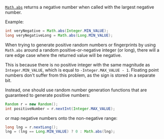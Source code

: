 [`Math.abs`](https://docs.oracle.com/javase/8/docs/api/java/lang/Math.html#abs-long-)
returns a negative number when called with the largest negative number.

Example:

```java
int veryNegative = Math.abs(Integer.MIN_VALUE);
long veryNegativeLong = Math.abs(Long.MIN_VALUE);
```

When trying to generate positive random numbers or fingerprints by using
`Math.abs` around a random positive-or-negative integer (or long), there will a
rare edge case where the returned value will be negative.

This is because there is no positive integer with the same magnitude as
`Integer.MIN_VALUE`, which is equal to `-Integer.MAX_VALUE - 1`. Floating point
numbers don't suffer from this problem, as the sign is stored in a separate bit.

Instead, one should use random number generation functions that are guaranteed
to generate positive numbers:

```java
Random r = new Random();
int positiveNumber = r.nextInt(Integer.MAX_VALUE);
```

or map negative numbers onto the non-negative range:

```java
long lng = r.nextLong();
lng = (lng == Long.MIN_VALUE) ? 0 : Math.abs(lng);
```
